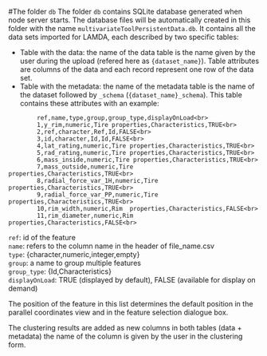 #The folder `db`
The folder `db` contains SQLite database generated when node server starts. The database files will be automatically created in this folder with the name `multivariateToolPersistentData.db`.
It contains all the data sets imported for LAMDA, each described by two specific tables:
* Table with the data: the name of the data table is the name given by the user during the upload (refered here as `{dataset_name}`). Table attributes are columns of the data and each record represent one row of the data set.
* Table with the metadata: the name of the metadata table is the name of the dataset followed by `_schema` (`{dataset_name}_schema`). This table contains these attributes with an example:<br>
``` 
        ref,name,type,group,group_type,displayOnLoad<br>
        1,y_rim,numeric,Tire properties,Characteristics,TRUE<br>
        2,ref,character,Ref,Id,FALSE<br>
        3,id,character,Id,Id,FALSE<br>
        4,lat_rating,numeric,Tire properties,Characteristics,TRUE<br>
        5,rad_rating,numeric,Tire properties,Characteristics,TRUE<br>
        6,mass_inside,numeric,Tire properties,Characteristics,TRUE<br>
        7,mass_outside,numeric,Tire properties,Characteristics,TRUE<br>
        8,radial_force_var_1H,numeric,Tire properties,Characteristics,TRUE<br>
        9,radial_force_var_PP,numeric,Tire properties,Characteristics,TRUE<br>
        10,rim_width,numeric,Rim  properties,Characteristics,FALSE<br>
        11,rim_diameter,numeric,Rim  properties,Characteristics,FALSE<br>
```

`ref`: id of the feature<br>
`name`: refers to the column name in the header of file_name.csv<br>
`type`: {character,numeric,integer,empty}<br>
`group`: a name to group multiple features<br>
`group_type`: {Id,Characteristics}<br>
`displayOnLoad`: TRUE (displayed by default), FALSE (available for display on demand)<br>

The position of the feature in this list determines the default position in the parallel coordinates view and in the feature selection dialogue box.<br>

The clustering results are added as new columns in both tables (data + metadata) the name of the column is given by the user in the clustering form.
